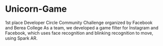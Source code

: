 # Unicorn-Game

1st place Developer Circle Community Challenge organized by Facebook and Berea College 
As a team, we developed a game filter for Instagram and Facebook, which uses face recognition and blinking recognition to move, using Spark AR.
